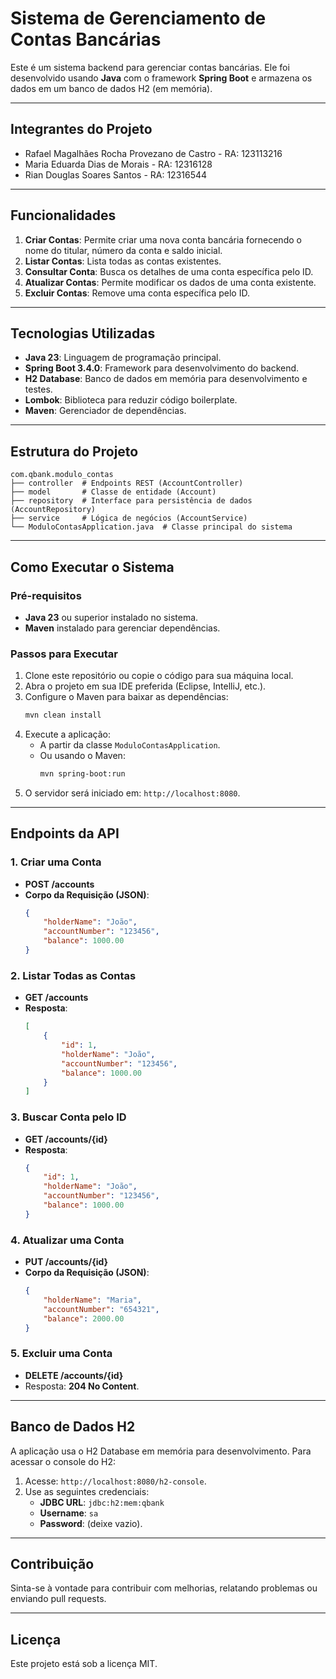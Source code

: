 
# Sistema de Gerenciamento de Contas Bancárias

Este é um sistema backend para gerenciar contas bancárias. Ele foi desenvolvido usando **Java** com o framework **Spring Boot** e armazena os dados em um banco de dados H2 (em memória).

---

## Integrantes do Projeto

- Rafael Magalhães Rocha Provezano de Castro - RA: 123113216
- Maria Eduarda Dias de Morais - RA: 12316128
- Rian Douglas Soares Santos - RA: 12316544

---

## Funcionalidades

1. **Criar Contas**: Permite criar uma nova conta bancária fornecendo o nome do titular, número da conta e saldo inicial.
2. **Listar Contas**: Lista todas as contas existentes.
3. **Consultar Conta**: Busca os detalhes de uma conta específica pelo ID.
4. **Atualizar Contas**: Permite modificar os dados de uma conta existente.
5. **Excluir Contas**: Remove uma conta específica pelo ID.

---

## Tecnologias Utilizadas

- **Java 23**: Linguagem de programação principal.
- **Spring Boot 3.4.0**: Framework para desenvolvimento do backend.
- **H2 Database**: Banco de dados em memória para desenvolvimento e testes.
- **Lombok**: Biblioteca para reduzir código boilerplate.
- **Maven**: Gerenciador de dependências.

---

## Estrutura do Projeto

```
com.qbank.modulo_contas
├── controller  # Endpoints REST (AccountController)
├── model       # Classe de entidade (Account)
├── repository  # Interface para persistência de dados (AccountRepository)
├── service     # Lógica de negócios (AccountService)
└── ModuloContasApplication.java  # Classe principal do sistema
```

---

## Como Executar o Sistema

### Pré-requisitos

- **Java 23** ou superior instalado no sistema.
- **Maven** instalado para gerenciar dependências.

### Passos para Executar

1. Clone este repositório ou copie o código para sua máquina local.
2. Abra o projeto em sua IDE preferida (Eclipse, IntelliJ, etc.).
3. Configure o Maven para baixar as dependências:
   ```bash
   mvn clean install
   ```
4. Execute a aplicação:
   - A partir da classe `ModuloContasApplication`.
   - Ou usando o Maven:
     ```bash
     mvn spring-boot:run
     ```
5. O servidor será iniciado em: `http://localhost:8080`.

---

## Endpoints da API

### 1. Criar uma Conta
- **POST /accounts**
- **Corpo da Requisição (JSON)**:
  ```json
  {
      "holderName": "João",
      "accountNumber": "123456",
      "balance": 1000.00
  }
  ```

### 2. Listar Todas as Contas
- **GET /accounts**
- **Resposta**:
  ```json
  [
      {
          "id": 1,
          "holderName": "João",
          "accountNumber": "123456",
          "balance": 1000.00
      }
  ]
  ```

### 3. Buscar Conta pelo ID
- **GET /accounts/{id}**
- **Resposta**:
  ```json
  {
      "id": 1,
      "holderName": "João",
      "accountNumber": "123456",
      "balance": 1000.00
  }
  ```

### 4. Atualizar uma Conta
- **PUT /accounts/{id}**
- **Corpo da Requisição (JSON)**:
  ```json
  {
      "holderName": "Maria",
      "accountNumber": "654321",
      "balance": 2000.00
  }
  ```

### 5. Excluir uma Conta
- **DELETE /accounts/{id}**
- Resposta: **204 No Content**.

---

## Banco de Dados H2

A aplicação usa o H2 Database em memória para desenvolvimento. Para acessar o console do H2:

1. Acesse: `http://localhost:8080/h2-console`.
2. Use as seguintes credenciais:
   - **JDBC URL**: `jdbc:h2:mem:qbank`
   - **Username**: `sa`
   - **Password**: (deixe vazio).

---

## Contribuição

Sinta-se à vontade para contribuir com melhorias, relatando problemas ou enviando pull requests.

---

## Licença

Este projeto está sob a licença MIT.
